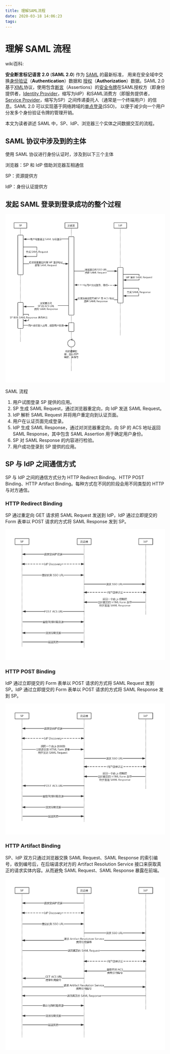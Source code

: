 ```yaml
---
title: 理解SAML流程
date: 2020-03-18 14:06:23
tags:
---
```


# 理解 SAML 流程

wiki百科:

**安全断言标记语言 2.0** (**SAML 2.0**) 作为 [SAML](https://zh.wikipedia.org/wiki/安全断言标记语言) 的最新标准， 用来在安全域中交换[身份验证](https://zh.wikipedia.org/wiki/认证)（**Authentication**）数据和 [授权](https://zh.wikipedia.org/wiki/授權_(資安))（**Authorization**）数据。SAML 2.0基于[XML](https://zh.wikipedia.org/wiki/XML)协议，使用包含[断言](https://zh.wikipedia.org/wiki/斷言_(程式))（Assertions）的[安全令牌](https://zh.wikipedia.org/wiki/安全令牌)在SAML授权方（即身份提供者，[Identity Provider](https://en.wikipedia.org/wiki/Identity_provider)，缩写为IdP）和SAML消费方（即服务提供者，[Service Provider](https://en.wikipedia.org/wiki/Service_provider)，缩写为SP）之间传递委托人（通常是一个终端用户）的信息。SAML 2.0 可以实现基于网络跨域的[单点登录](https://zh.wikipedia.org/wiki/单点登录)(SSO)， 以便于减少向一个用户分发多个身份验证令牌的管理开销。

本文为读者讲述 SAML 中，SP、IdP、浏览器三个实体之间数据交互的流程。

<!--more-->

## **SAML 协议中涉及到的主体**

使用 SAML 协议进行身份认证时，涉及到以下三个主体

浏览器：SP 和 IdP 借助浏览器互相通信

SP：资源提供方

IdP：身份认证提供方

## **发起 SAML 登录到登录成功的整个过程**

![img](理解SAML流程/assets_-LdsKjoPVRBStTP-5zXe_-LjGhtCowm_EZ4j2-vXA_-LjGhvgerj9j3G6k87EI_image.png)

SAML 流程

1. 用户试图登录 SP 提供的应用。
2. SP 生成 SAML Request，通过浏览器重定向，向 IdP 发送 SAML Request。
3. IdP 解析 SAML Request 并将用户重定向到认证页面。
4. 用户在认证页面完成登录。
5. IdP 生成 SAML Response，通过对浏览器重定向，向 SP 的 ACS 地址返回 SAML Response，其中包含 SAML Assertion 用于确定用户身份。
6. SP 对 SAML Response 的内容进行检验。
7. 用户成功登录到 SP 提供的应用。

## **SP 与 IdP 之间通信方式**

SP 与 IdP 之间的通信方式分为 HTTP Redirect Binding、HTTP POST Binding、HTTP Artifact Binding。每种方式在不同的阶段会用不同类型的 HTTP 与对方通信。

### **HTTP Redirect Binding**

SP 通过重定向 GET 请求把 SAML Request 发送到 IdP，IdP 通过立即提交的 Form 表单以 POST 请求的方式将 SAML Response 发到 SP。

![img](理解SAML流程/assets_-LdsKjoPVRBStTP-5zXe_-LjGjsdE-0WoMw3_AH9r_-LjGqLs7qwRR1YX5IQ2s_image.png)



### **HTTP POST Binding**

IdP 通过立即提交的 Form 表单以 POST 请求的方式将 SAML Request 发到 SP。IdP 通过立即提交的 Form 表单以 POST 请求的方式将 SAML Response 发到 SP。

![img](理解SAML流程/assets_-LdsKjoPVRBStTP-5zXe_-LjGjsdE-0WoMw3_AH9r_-LjGqHka7yVARIUyo3J0_image.png)

### **HTTP Artifact Binding**

SP、IdP 双方只通过浏览器交换 SAML Request、SAML Response 的索引编号，收到编号后，在后端请求对方的 Artifact Resolution Service 接口来获取真正的请求实体内容。从而避免 SAML Request、SAML Response 暴露在前端。

![img](理解SAML流程/assets_-LdsKjoPVRBStTP-5zXe_-LjGjsdE-0WoMw3_AH9r_-LjGqK2C0zzTXOBent7r_image.png)



